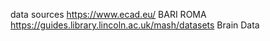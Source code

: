 data sources 
https://www.ecad.eu/
BARI
ROMA
https://guides.library.lincoln.ac.uk/mash/datasets
Brain Data
